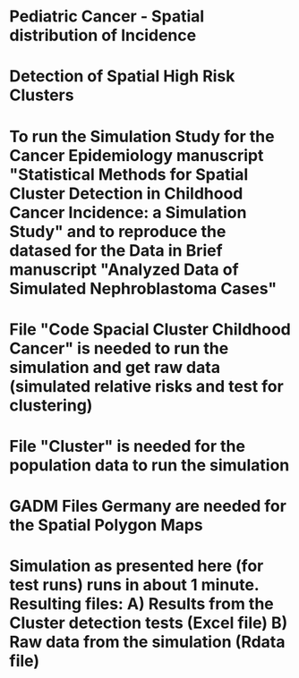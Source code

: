 # Pediatric Cancer - Spatial distribution of Incidence 
# Detection of Spatial High Risk Clusters 


# To run the Simulation Study for the Cancer Epidemiology manuscript "Statistical Methods for Spatial Cluster Detection in Childhood Cancer Incidence: a Simulation Study" and to reproduce the datased for the Data in Brief manuscript "Analyzed Data of Simulated Nephroblastoma Cases"
# File "Code Spacial Cluster Childhood Cancer" is needed to run the simulation and get raw data (simulated relative risks and test for clustering)
# File "Cluster" is needed for the population data to run the simulation
# GADM Files Germany are needed for the Spatial Polygon Maps

# Simulation as presented here (for test runs) runs in about 1 minute. Resulting files: A) Results from the Cluster detection tests (Excel file) B)  Raw data from the simulation (Rdata file)
